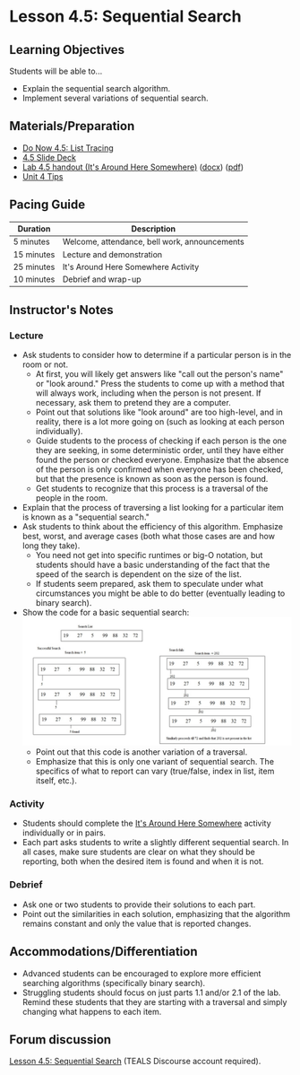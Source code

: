 # Lesson 4.5: Sequential Search

## Learning Objectives

Students will be able to...

* Explain the sequential search algorithm.
* Implement several variations of sequential search.

## Materials/Preparation

* [Do Now 4.5: List Tracing](do_now_45.md)
* [4.5 Slide Deck](https://github.com/TEALSK12/introduction-to-computer-science/raw/master/slidedecks/TEALS%20SNAP%204.5.pptx)
* [Lab 4.5 handout (It's Around Here Somewhere)](lab_45.md) ([docx](https://github.com/TEALSK12/introduction-to-computer-science/raw/master/Unit%204%20Word/Lab%204.5%20Its%20Around%20Here%20Somewhere.docx)) ([pdf](https://github.com/TEALSK12/introduction-to-computer-science/raw/master/Unit%204%20PDF/Lab%204.5%20Its%20Around%20Here%20Somewhere.pdf))
* [Unit 4 Tips](unit_4_tips.md)

## Pacing Guide

| Duration   | Description                                   |
| --------- | --------------------------------------------- |
| 5 minutes  | Welcome, attendance, bell work, announcements |
| 15 minutes | Lecture and demonstration                     |
| 25 minutes | It's Around Here Somewhere Activity           |
| 10 minutes | Debrief and wrap-up                           |

## Instructor's Notes

### Lecture

* Ask students to consider how to determine if a particular person is in the room or not.
  * At first, you will likely get answers like "call out the person's name" or "look around."  Press the students to come up with a method that will always work, including when the person is not present.  If necessary, ask them to pretend they are a computer.
  * Point out that solutions like "look around" are too high-level, and in reality, there is a lot more going on (such as looking at each person individually).
  * Guide students to the process of checking if each person is the one they are seeking, in some deterministic order, until they have either found the person or checked everyone.  Emphasize that the absence of the person is only confirmed when everyone has been checked, but that the presence is known as soon as the person is found.
  * Get students to recognize that this process is a traversal of the people in the room.
* Explain that the process of traversing a list looking for a particular item is known as a "sequential search."
* Ask students to think about the efficiency of this algorithm.  Emphasize best, worst, and average cases (both what those cases are and how long they take).
  * You need not get into specific runtimes or big-O notation, but students should have a basic understanding of the fact that the speed of the search is dependent on the size of the list.
  * If students seem prepared, ask them to speculate under what circumstances you might be able to do better (eventually leading to binary search).
* Show the code for a basic sequential search:
    ![basic sequential search](basicSequentialSearch.jpg)
  * Point out that this code is another variation of a traversal.
  * Emphasize that this is only one variant of sequential search.  The specifics of what to report can vary (true/false, index in list, item itself, etc.).

### Activity

* Students should complete the [It's Around Here Somewhere](lab_45.md) activity individually or in pairs.
* Each part asks students to write a slightly different sequential search.  In all cases, make sure students are clear on what they should be reporting, both when the desired item is found and when it is not.

### Debrief

* Ask one or two students to provide their solutions to each part.
* Point out the similarities in each solution, emphasizing that the algorithm remains constant and only the value that is reported changes.

## Accommodations/Differentiation

* Advanced students can be encouraged to explore more efficient searching algorithms (specifically binary search).
* Struggling students should focus on just parts 1.1 and/or 2.1 of the lab.  Remind these students that they are starting with a traversal and simply changing what happens to each item.

## Forum discussion

[Lesson 4.5: Sequential Search](http://forums.tealsk12.org/c/intro-unit-4-lists/lesson-4-5-sequential-search) (TEALS Discourse account required).
